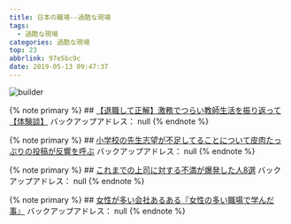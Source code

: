 ```yaml
---
title: 日本の職場--過酷な現場
tags:
  - 過酷な現場
categories: 過酷な現場
top: 23
abbrlink: 97e5bc9c
date: 2019-05-13 09:47:37
---
```

![builder](https://picsource-1259072117.cos.ap-tokyo.myqcloud.com/picsource/builder.jpg)
<!--more-->
{% note primary %}
    ## [【退職して正解】激務でつらい教師生活を振り返って【体験談】](https://shachiku.org/archives/1244)
    バックアップアドレス： null
{% endnote %}



{% note primary %}
    ## [小学校の先生志望が不足してることについて皮肉たっぷりの投稿が反響を呼ぶ](https://kogusoku.com/archives/16784)
    バックアップアドレス： null
{% endnote %}



{% note primary %}
    ## [これまでの上司に対する不満が爆発した人8選](https://shachiku.org/archives/1660)
    バックアップアドレス： null
{% endnote %}



{% note primary %}
    ## [女性が多い会社あるある『女性の多い職場で学んだ事』](https://shachiku.org/archives/569)
    バックアップアドレス： null
{% endnote %}